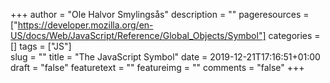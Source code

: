 +++
author = "Ole Halvor Smylingsås"
description = ""
pageresources = ["https://developer.mozilla.org/en-US/docs/Web/JavaScript/Reference/Global_Objects/Symbol"]
categories = []
tags = ["JS"]     
slug = ""
title = "The JavaScript Symbol"
date = 2019-12-21T17:16:51+01:00
draft = "false"
featuretext = ""
featureimg = ""
comments = "false"
+++